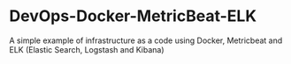 # DevOps-Docker-MetricBeat-ELK
A simple example of infrastructure as a code using Docker, Metricbeat and ELK (Elastic Search, Logstash and Kibana)
